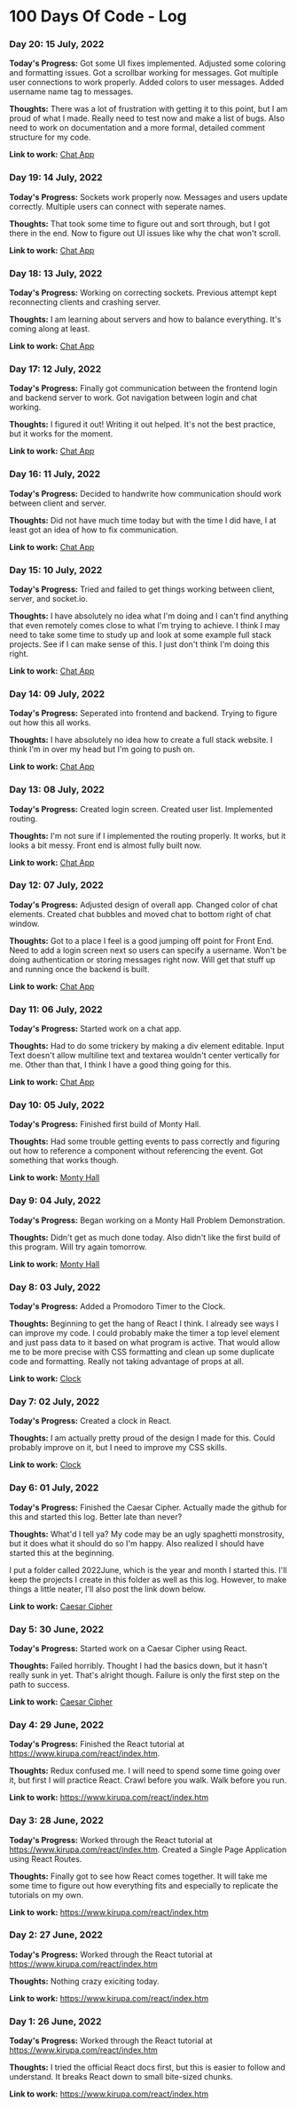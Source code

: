 # 100 Days Of Code - Log

### Day 20: 15 July, 2022

**Today's Progress:** Got some UI fixes implemented. Adjusted some coloring and formatting issues. Got a scrollbar working for messages. Got multiple user connections to work properly. Added colors to user messages. Added username name tag to messages.

**Thoughts:** There was a lot of frustration with getting it to this point, but I am proud of what I made. Really need to test now and make a list of bugs. Also need to work on documentation and a more formal, detailed comment structure for my code. 

**Link to work:** [Chat App](https://github.com/CyberAvian/100daysofcode/tree/main/2022June/chat-app)

### Day 19: 14 July, 2022

**Today's Progress:** Sockets work properly now. Messages and users update correctly. Multiple users can connect with seperate names. 

**Thoughts:** That took some time to figure out and sort through, but I got there in the end. Now to figure out UI issues like why the chat won't scroll.

**Link to work:** [Chat App](https://github.com/CyberAvian/100daysofcode/tree/main/2022June/chat-app)

### Day 18: 13 July, 2022

**Today's Progress:** Working on correcting sockets. Previous attempt kept reconnecting clients and crashing server.

**Thoughts:** I am learning about servers and how to balance everything. It's coming along at least.

**Link to work:** [Chat App](https://github.com/CyberAvian/100daysofcode/tree/main/2022June/chat-app)

### Day 17: 12 July, 2022

**Today's Progress:** Finally got communication between the frontend login and backend server to work. Got navigation between login and chat working.

**Thoughts:** I figured it out! Writing it out helped. It's not the best practice, but it works for the moment. 

**Link to work:** [Chat App](https://github.com/CyberAvian/100daysofcode/tree/main/2022June/chat-app)

### Day 16: 11 July, 2022

**Today's Progress:** Decided to handwrite how communication should work between client and server.

**Thoughts:** Did not have much time today but with the time I did have, I at least got an idea of how to fix communication.

**Link to work:** [Chat App](https://github.com/CyberAvian/100daysofcode/tree/main/2022June/chat-app)

### Day 15: 10 July, 2022

**Today's Progress:** Tried and failed to get things working between client, server, and socket.io.

**Thoughts:** I have absolutely no idea what I'm doing and I can't find anything that even remotely comes close to what I'm trying to achieve. I think I may need to take some time to study up and look at some example full stack projects. See if I can make sense of this. I just don't think I'm doing this right.

**Link to work:** [Chat App](https://github.com/CyberAvian/100daysofcode/tree/main/2022June/chat-app)

### Day 14: 09 July, 2022

**Today's Progress:** Seperated into frontend and backend. Trying to figure out how this all works.

**Thoughts:** I have absolutely no idea how to create a full stack website. I think I'm in over my head but I'm going to push on.

**Link to work:** [Chat App](https://github.com/CyberAvian/100daysofcode/tree/main/2022June/chat-app)

### Day 13: 08 July, 2022

**Today's Progress:** Created login screen. Created user list. Implemented routing.

**Thoughts:** I'm not sure if I implemented the routing properly. It works, but it looks a bit messy. Front end is almost fully built now.

**Link to work:** [Chat App](https://github.com/CyberAvian/100daysofcode/tree/main/2022June/chat-app)

### Day 12: 07 July, 2022

**Today's Progress:** Adjusted design of overall app. Changed color of chat elements. Created chat bubbles and moved chat to bottom right of chat window.

**Thoughts:** Got to a place I feel is a good jumping off point for Front End. Need to add a login screen next so users can specify a username. Won't be doing authentication or storing messages right now. Will get that stuff up and running once the backend is built. 

**Link to work:** [Chat App](https://github.com/CyberAvian/100daysofcode/tree/main/2022June/chat-app)

### Day 11: 06 July, 2022

**Today's Progress:** Started work on a chat app.

**Thoughts:** Had to do some trickery by making a div element editable. Input Text doesn't allow multiline text and textarea wouldn't center vertically for me. Other than that, I think I have a good thing going for this.

**Link to work:** [Chat App](https://github.com/CyberAvian/100daysofcode/tree/main/2022June/chat-app)

### Day 10: 05 July, 2022

**Today's Progress:** Finished first build of Monty Hall.

**Thoughts:** Had some trouble getting events to pass correctly and figuring out how to reference a component without referencing the event. Got something that works though. 

**Link to work:** [Monty Hall](https://github.com/CyberAvian/100daysofcode/tree/main/2022June/monty-hall)

### Day 9: 04 July, 2022

**Today's Progress:** Began working on a Monty Hall Problem Demonstration.

**Thoughts:** Didn't get as much done today. Also didn't like the first build of this program. Will try again tomorrow.

**Link to work:** [Monty Hall](https://github.com/CyberAvian/100daysofcode/tree/main/2022June/monty-hall)

### Day 8: 03 July, 2022

**Today's Progress:** Added a Promodoro Timer to the Clock.

**Thoughts:** Beginning to get the hang of React I think. I already see ways I can improve my code. I could probably make the timer a top level element and just pass data to it based on what program is active. That would allow me to be more precise with CSS formatting and clean up some duplicate code and formatting. Really not taking advantage of props at all. 

**Link to work:** [Clock](https://github.com/CyberAvian/100daysofcode/tree/main/2022June/clock)

### Day 7: 02 July, 2022

**Today's Progress:** Created a clock in React.

**Thoughts:** I am actually pretty proud of the design I made for this. Could probably improve on it, but I need to improve my CSS skills. 

**Link to work:** [Clock](https://github.com/CyberAvian/100daysofcode/tree/main/2022June/clock)

### Day 6: 01 July, 2022

**Today's Progress:** Finished the Caesar Cipher. Actually made the github for this and started this log. Better late than never?

**Thoughts:** What'd I tell ya? My code may be an ugly spaghetti monstrosity, but it does what it should do so I'm happy. Also realized I should have started this at the beginning. 

I put a folder called 2022June, which is the year and month I started this. I'll keep the projects I create in this folder as well as this log. However, to make things a little neater, I'll also post the link down below.

**Link to work:** [Caesar Cipher](https://github.com/CyberAvian/100daysofcode/tree/main/2022June/caesar-cipher)

### Day 5: 30 June, 2022

**Today's Progress:** Started work on a Caesar Cipher using React.

**Thoughts:** Failed horribly. Thought I had the basics down, but it hasn't really sunk in yet. That's alright though. Failure is only the first step on the path to success. 

**Link to work:** [Caesar Cipher](https://github.com/CyberAvian/100daysofcode/tree/main/2022June/caesar-cipher)

### Day 4: 29 June, 2022

**Today's Progress:** Finished the React tutorial at https://www.kirupa.com/react/index.htm. 

**Thoughts:** Redux confused me. I will need to spend some time going over it, but first I will practice React. Crawl before you walk. Walk before you run.  

**Link to work:** https://www.kirupa.com/react/index.htm

### Day 3: 28 June, 2022

**Today's Progress:** Worked through the React tutorial at https://www.kirupa.com/react/index.htm. Created a Single Page Application using React Routes.

**Thoughts:** Finally got to see how React comes together. It will take me some time to figure out how everything fits and especially to replicate the tutorials on my own.

**Link to work:** https://www.kirupa.com/react/index.htm

### Day 2: 27 June, 2022

**Today's Progress:** Worked through the React tutorial at https://www.kirupa.com/react/index.htm

**Thoughts:** Nothing crazy exiciting today. 

**Link to work:** https://www.kirupa.com/react/index.htm

### Day 1: 26 June, 2022

**Today's Progress:** Worked through the React tutorial at https://www.kirupa.com/react/index.htm

**Thoughts:** I tried the official React docs first, but this is easier to follow and understand. It breaks React down to small bite-sized chunks.

**Link to work:** https://www.kirupa.com/react/index.htm
